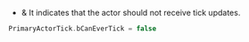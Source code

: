 - & It indicates that the actor should not receive tick updates.

```cpp
PrimaryActorTick.bCanEverTick = false
```